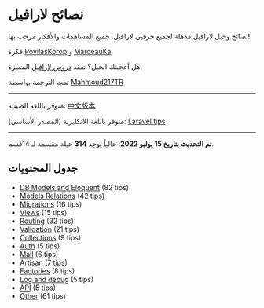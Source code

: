# نصائح لارافيل

نصائح وحيل لارافيل مذهلة لجميع حرفيي لارافيل. جميع المساهمات والأفكار مرحب بها!

فكرة [PovilasKorop](https://github.com/PovilasKorop) و [MarceauKa](https://github.com/MarceauKa).

هل أعجبتك الحيل؟ تفقد [دروس لارافيل](https://laraveldaily.teachable.com/?utm_source=github&utm_campaign=laravel-tips) المميزة.

تمت الترجمة بواسطة [Mahmoud217TR](https://github.com/Mahmoud217TR?tab=overview&from=2022-07-01&to=2022-07-15)

---

متوفر باللغة الصينية:
[中文版本](https://github.com/Lysice/laravel-tips-chinese/blob/master/README-zh.md)

متوفر باللغة الانكليزية (المصدر الأساسي):
[Laravel tips](https://github.com/LaravelDaily/laravel-tips)


---

**تم التحديث بتاريخ 15 يوليو 2022**: حالياً يوجد **314** حيلة مقسمة لـ 14قسم.

## جدول المحتويات

- [DB Models and Eloquent](DB_Models_and_Eloquent.md) (82 tips)
- [Models Relations](Models_Relations.md) (42 tips)
- [Migrations](Migrations.md) (16 tips)
- [Views](Views.md) (15 tips)
- [Routing](Routing.md) (32 tips)
- [Validation](Validation.md) (21 tips)
- [Collections](Collections.md) (9 tips)
- [Auth](Auth.md) (5 tips)
- [Mail](Mail.md) (6 tips)
- [Artisan](Artisan.md) (7 tips)
- [Factories](Factories.md) (8 tips)
- [Log and debug](Log_and_Debug.md) (5 tips)
- [API](Api.md) (5 tips)
- [Other](Other.md) (61 tips)
